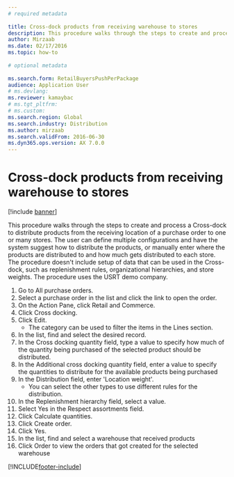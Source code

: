 ```yaml
--- 
# required metadata 
 
title: Cross-dock products from receiving warehouse to stores
description: This procedure walks through the steps to create and process a Cross-dock to distribute products from the receiving location of a purchase order to one or many stores. 
author: Mirzaab
ms.date: 02/17/2016
ms.topic: how-to 
 
# optional metadata 
 
ms.search.form: RetailBuyersPushPerPackage
audience: Application User 
# ms.devlang:  
ms.reviewer: kamaybac
# ms.tgt_pltfrm:  
# ms.custom:  
ms.search.region: Global
ms.search.industry: Distribution
ms.author: mirzaab
ms.search.validFrom: 2016-06-30 
ms.dyn365.ops.version: AX 7.0.0 
---
```

# Cross-dock products from receiving warehouse to stores

[!include [banner](../../includes/banner.md)]

This procedure walks through the steps to create and process a Cross-dock to distribute products from the receiving location of a purchase order to one or many stores. The user can define multiple configurations and have the system suggest how to distribute the products, or manually enter where the products are distributed to and how much gets distributed to each store. The procedure doesn't include setup of data that can be used in the Cross-dock, such as replenishment rules, organizational hierarchies, and store weights. The procedure uses the USRT demo company.

1. Go to All purchase orders.
2. Select a purchase order in the list and click the link to open the order.
3. On the Action Pane, click Retail and Commerce.
4. Click Cross docking.
5. Click Edit.
    * The category can be used to filter the items in the Lines section.  
6. In the list, find and select the desired record.
7. In the Cross docking quantity field, type a value to specify how much of the quantity being purchased of the selected product should be distributed.
8. In the Additional cross docking quantity field, enter a value to specify the quantities to distribute for the available products being purchased
9. In the Distribution field, enter 'Location weight'.
    * You can select the other types to use different rules for the distribution.  
10. In the Replenishment hierarchy field, select a value.
11. Select Yes in the Respect assortments field.
12. Click Calculate quantities.
13. Click Create order.
14. Click Yes.
15. In the list, find and select a warehouse that received products
16. Click Order to view the orders that got created for the selected warehouse



[!INCLUDE[footer-include](../../../includes/footer-banner.md)]